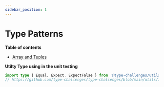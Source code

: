 ```yaml
---
sidebar_position: 1
---
```


# Type Patterns

**Table of contents**
- [Array and Tuples](array-and-tuples)

**Utilty Type using in the unit testing**

```ts
import type { Equal, Expect, ExpectFalse } from '@type-challenges/utils'
// https://github.com/type-challenges/type-challenges/blob/main/utils/index.d.ts
```



